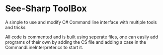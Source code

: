 # See-Sharp ToolBox
 A simple to use and modify C# Command line interface with multiple tools and tricks

All code is commented and is built using seperate files, one can easily add programs of their own by adding the CS file and adding a case in the CommandLineInterpreter.cs to start it.
